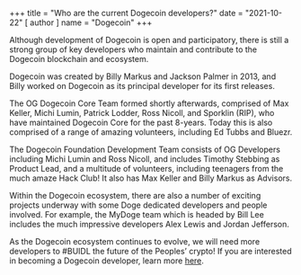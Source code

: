 +++
title = "Who are the current Dogecoin developers?"
date = "2021-10-22"
[ author ]
  name = "Dogecoin"
+++

Although development of Dogecoin is open and participatory, there is still a strong group of key developers who maintain and contribute to the Dogecoin blockchain and ecosystem.  

Dogecoin was created by Billy Markus and Jackson Palmer in 2013, and Billy worked on Dogecoin as its principal developer for its first releases.  

The OG Dogecoin Core Team formed shortly afterwards, comprised of Max Keller, Michi Lumin, Patrick Lodder, Ross Nicoll, and Sporklin (RIP), who have maintained Dogecoin Core for the past 8-years. Today this is also comprised of a range of amazing volunteers, including Ed Tubbs and Bluezr. 

The Dogecoin Foundation Development Team consists of OG Developers including Michi Lumin and Ross Nicoll, and includes Timothy Stebbing as Product Lead, and a multitude of volunteers, including teenagers from the much amaze Hack Club! It also has Max Keller and Billy Markus as Advisors.  

Within the Dogecoin ecosystem, there are also a number of exciting projects underway with some Doge dedicated developers and people involved. For example, the MyDoge team which is headed by Bill Lee includes the much impressive developers Alex Lewis and Jordan Jefferson.  

As the Dogecoin ecosystem continues to evolve, we will need more developers to #BUIDL the future of the Peoples’ crypto! If you are interested in becoming a Dogecoin developer, learn more [here](/dogepedia/articles/becoming-a-dogecoin-developer).